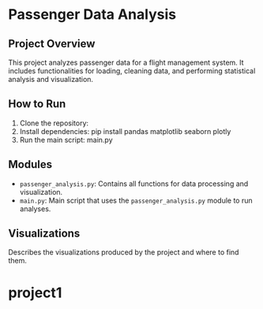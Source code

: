 # Passenger Data Analysis
## Project Overview
This project analyzes passenger data for a flight management system. It includes functionalities for loading, cleaning data, and performing statistical analysis and visualization.

## How to Run
1. Clone the repository:
2. Install dependencies: pip install pandas matplotlib seaborn plotly
3. Run the main script: main.py

## Modules
- `passenger_analysis.py`: Contains all functions for data processing and visualization.
- `main.py`: Main script that uses the `passenger_analysis.py` module to run analyses.

## Visualizations
Describes the visualizations produced by the project and where to find them.


# project1
